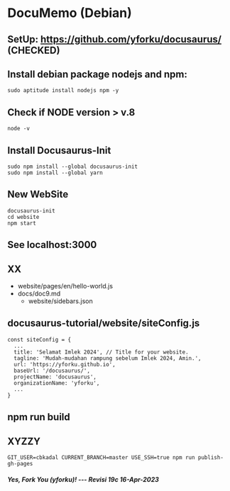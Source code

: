 # DocuMemo (Debian)

## SetUp: https://github.com/yforku/docusaurus/ (CHECKED)

## Install debian package nodejs and npm:
```
sudo aptitude install nodejs npm -y

```

## Check if NODE version > v.8
```
node -v

```

## Install Docusaurus-Init
```
sudo npm install --global docusaurus-init
sudo npm install --global yarn

```

## New WebSite
```
docusaurus-init
cd website
npm start

```

## See localhost:3000

## XX

* website/pages/en/hello-world.js
* docs/doc9.md
  * website/sidebars.json

## docusaurus-tutorial/website/siteConfig.js
```
const siteConfig = {
  ...
  title: 'Selamat Imlek 2024', // Title for your website.
  tagline: 'Mudah-mudahan rampung sebelum Imlek 2024, Amin.',
  url: 'https://yforku.github.io',
  baseUrl: '/docusaurus/',
  projectName: 'docusaurus',
  organizationName: 'yforku',
  ...
}

```

## npm run build

## XYZZY

```
GIT_USER=cbkadal CURRENT_BRANCH=master USE_SSH=true npm run publish-gh-pages

```

##### Yes, Fork You (yforku)! --- Revisi 19c 16-Apr-2023

